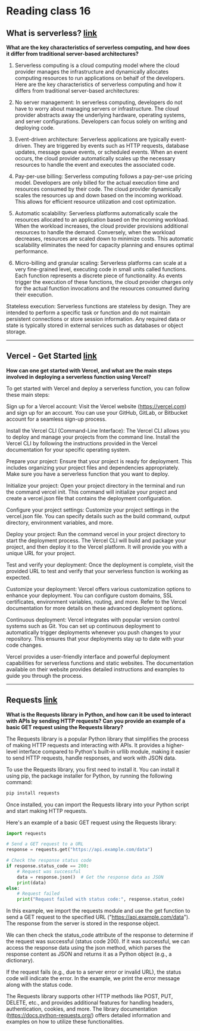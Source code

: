 # Reading class 16

## What is serverless? [link](https://www.ibm.com/topics/serverless)

**What are the key characteristics of serverless computing, and how does it differ from traditional server-based architectures?**

1. Serverless computing is a cloud computing model where the cloud provider manages the infrastructure and dynamically allocates computing resources to run applications on behalf of the developers. Here are the key characteristics of serverless computing and how it differs from traditional server-based architectures:

2. No server management: In serverless computing, developers do not have to worry about managing servers or infrastructure. The cloud provider abstracts away the underlying hardware, operating systems, and server configurations. Developers can focus solely on writing and deploying code.

3. Event-driven architecture: Serverless applications are typically event-driven. They are triggered by events such as HTTP requests, database updates, message queue events, or scheduled events. When an event occurs, the cloud provider automatically scales up the necessary resources to handle the event and executes the associated code.

4. Pay-per-use billing: Serverless computing follows a pay-per-use pricing model. Developers are only billed for the actual execution time and resources consumed by their code. The cloud provider dynamically scales the resources up and down based on the incoming workload. This allows for efficient resource utilization and cost optimization.

5. Automatic scalability: Serverless platforms automatically scale the resources allocated to an application based on the incoming workload. When the workload increases, the cloud provider provisions additional resources to handle the demand. Conversely, when the workload decreases, resources are scaled down to minimize costs. This automatic scalability eliminates the need for capacity planning and ensures optimal performance.

6. Micro-billing and granular scaling: Serverless platforms can scale at a very fine-grained level, executing code in small units called functions. Each function represents a discrete piece of functionality. As events trigger the execution of these functions, the cloud provider charges only for the actual function invocations and the resources consumed during their execution.

Stateless execution: Serverless functions are stateless by design. They are intended to perform a specific task or function and do not maintain persistent connections or store session information. Any required data or state is typically stored in external services such as databases or object storage.

------------------

## Vercel - Get Started [link](https://vercel.com/docs/concepts/get-started/deploy)

**How can one get started with Vercel, and what are the main steps involved in deploying a serverless function using Vercel?**

To get started with Vercel and deploy a serverless function, you can follow these main steps:

Sign up for a Vercel account: Visit the Vercel website (https://vercel.com) and sign up for an account. You can use your GitHub, GitLab, or Bitbucket account for a seamless sign-up process.

Install the Vercel CLI (Command-Line Interface): The Vercel CLI allows you to deploy and manage your projects from the command line. Install the Vercel CLI by following the instructions provided in the Vercel documentation for your specific operating system.

Prepare your project: Ensure that your project is ready for deployment. This includes organizing your project files and dependencies appropriately. Make sure you have a serverless function that you want to deploy.

Initialize your project: Open your project directory in the terminal and run the command vercel init. This command will initialize your project and create a vercel.json file that contains the deployment configuration.

Configure your project settings: Customize your project settings in the vercel.json file. You can specify details such as the build command, output directory, environment variables, and more.

Deploy your project: Run the command vercel in your project directory to start the deployment process. The Vercel CLI will build and package your project, and then deploy it to the Vercel platform. It will provide you with a unique URL for your project.

Test and verify your deployment: Once the deployment is complete, visit the provided URL to test and verify that your serverless function is working as expected.

Customize your deployment: Vercel offers various customization options to enhance your deployment. You can configure custom domains, SSL certificates, environment variables, routing, and more. Refer to the Vercel documentation for more details on these advanced deployment options.

Continuous deployment: Vercel integrates with popular version control systems such as Git. You can set up continuous deployment to automatically trigger deployments whenever you push changes to your repository. This ensures that your deployments stay up to date with your code changes.

Vercel provides a user-friendly interface and powerful deployment capabilities for serverless functions and static websites. The documentation available on their website provides detailed instructions and examples to guide you through the process.

------------------

## Requests [link](https://realpython.com/python-api/)
**What is the Requests library in Python, and how can it be used to interact with APIs by sending HTTP requests? Can you provide an example of a basic GET request using the Requests library?**

The Requests library is a popular Python library that simplifies the process of making HTTP requests and interacting with APIs. It provides a higher-level interface compared to Python's built-in urllib module, making it easier to send HTTP requests, handle responses, and work with JSON data.

To use the Requests library, you first need to install it. You can install it using pip, the package installer for Python, by running the following command:

```python
pip install requests
```

Once installed, you can import the Requests library into your Python script and start making HTTP requests.

Here's an example of a basic GET request using the Requests library:

```python
import requests

# Send a GET request to a URL
response = requests.get("https://api.example.com/data")

# Check the response status code
if response.status_code == 200:
    # Request was successful
    data = response.json()  # Get the response data as JSON
    print(data)
else:
    # Request failed
    print("Request failed with status code:", response.status_code)
```

In this example, we import the requests module and use the get function to send a GET request to the specified URL ("https://api.example.com/data"). The response from the server is stored in the response object.

We can then check the status_code attribute of the response to determine if the request was successful (status code 200). If it was successful, we can access the response data using the json method, which parses the response content as JSON and returns it as a Python object (e.g., a dictionary).

If the request fails (e.g., due to a server error or invalid URL), the status code will indicate the error. In the example, we print the error message along with the status code.

The Requests library supports other HTTP methods like POST, PUT, DELETE, etc., and provides additional features for handling headers, authentication, cookies, and more. The library documentation (https://docs.python-requests.org/) offers detailed information and examples on how to utilize these functionalities.
